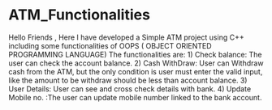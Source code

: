 # ATM_Functionalities

Hello Friends , 
               Here I have developed a Simple ATM project using C++ including some functionalities of OOPS ( OBJECT ORIENTED PROGRAMMING LANGUAGE) 
               The functionalities are: 
                                       1) Check balance: The user can check the account balance.
                                       2) Cash WithDraw: User can Withdraw cash from the ATM, but the only condition is user must enter the valid input, like the amount to be withdraw should be less than account balance. 
                                       3) User Details: User can see and cross check details with bank.
                                       4) Update Mobile no. :The user can update mobile number linked to the bank account.
